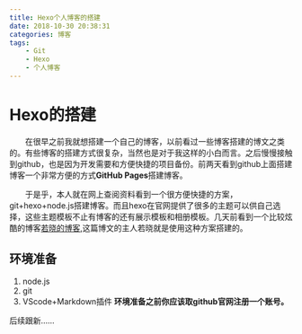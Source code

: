 ```yaml
---
title: Hexo个人博客的搭建
date: 2018-10-30 20:38:31
categories: 博客
tags:
    - Git
    - Hexo
    - 个人博客
---
```


Hexo的搭建
===================
  &emsp;&emsp;在很早之前我就想搭建一个自己的博客，以前看过一些博客搭建的博文之类的。有些博客的搭建方式很复杂，当然也是对于我这样的小白而言。之后慢慢接触到github，也是因为开发需要和方便快捷的项目备份。前两天看到github上面搭建博客一个非常方便的方式<strong>GitHub Pages</strong>搭建博客。
  <!-- more -->
  &emsp;&emsp;于是乎，本人就在网上查阅资料看到一个很方便快捷的方案，git+hexo+node.js搭建博客。而且hexo在官网提供了很多的主题可以供自己选择，这些主题模板不止有博客的还有展示模板和相册模板。几天前看到一个比较炫酷的博客[若晓的博客](https://cry101.github.io/),这篇博文的主人若晓就是使用这种方案搭建的。

环境准备
-------------------
1. node.js
2. git
3. VScode+Markdown插件
**环境准备之前你应该取github官网注册一个账号。**

后续跟新……
